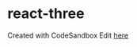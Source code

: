 # react-three
Created with CodeSandbox 
Edit [here](https://codesandbox.io/p/github/markNZed/react-three)
